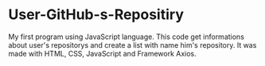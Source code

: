 # User-GitHub-s-Repositiry
My first program using JavaScript language. This code get informations about user's repositorys and create a list with name him's repository. It was made with HTML, CSS, JavaScript and Framework Axios. 
